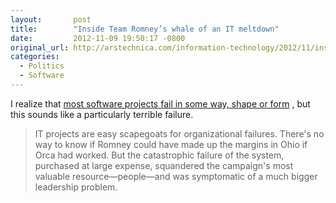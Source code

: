 ```yaml
---
layout:       post
title:        "Inside Team Romney’s whale of an IT meltdown"
date:         2012-11-09 19:50:17 -0800
original_url: http://arstechnica.com/information-technology/2012/11/inside-team-romneys-whale-of-an-it-meltdown/
categories:
  - Politics
  - Software
---
```


I realize that  [most software projects fail in some way, shape or form](http://www.galorath.com/wp/software-project-failure-costs-billions-better-estimation-planning-can-help.php) , but this sounds like a particularly terrible failure.

 > IT projects are easy scapegoats for organizational failures. There's no way to know if Romney could have made up the margins in Ohio if Orca had worked. But the catastrophic failure of the system, purchased at large expense, squandered the campaign's most valuable resource—people—and was symptomatic of a much bigger leadership problem.

